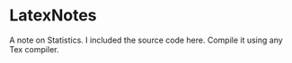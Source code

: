 # LatexNotes
A note on Statistics. I included the source code here. Compile it using any Tex compiler.
